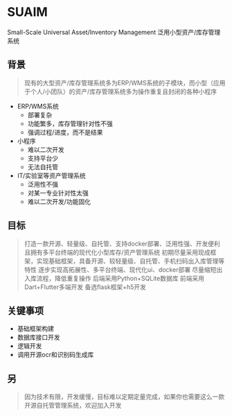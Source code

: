 # SUAIM
Small-Scale Universal Asset/Inventory Management 泛用小型资产/库存管理系统

## 背景
> 现有的大型资产/库存管理系统多为ERP/WMS系统的子模块，而小型（应用于个人/小团队）的资产/库存管理系统多为操作重复且封闭的各种小程序

- ERP/WMS系统
   - 部署复杂
   - 功能繁多，库存管理针对性不强
   - 强调过程/进度，而不是结果
- 小程序
   - 难以二次开发
   - 支持平台少
   - 无法自托管
- IT/实验室等资产管理系统
   - 泛用性不强
   - 对某一专业针对性太强
   - 难以二次开发/功能固化
## 目标
> 打造一款开源、轻量级、自托管、支持docker部署、泛用性强、开发便利且拥有多平台终端的现代化小型库存/资产管理系统
> 初期尽量采用现成框架，实现基础框架，具备开源、较轻量级、自托管、手机扫码出入库管理等特性
> 逐步实现高拓展性、多平台终端、现代化ui、docker部署
> 尽量缩短出入库流程，降低重复操作
> 后端采用Python+SQLite数据库
> 前端采用Dart+Flutter多端开发
> 备选flask框架+h5开发


## 关键事项

- 基础框架构建
- 数据库接口开发
- 逻辑开发
- 调用开源ocr和识别码生成库

## 另
> 因为技术有限，开发缓慢，目标难以定期定量完成，如果你也需要这么一款开源自托管管理系统，欢迎加入开发


